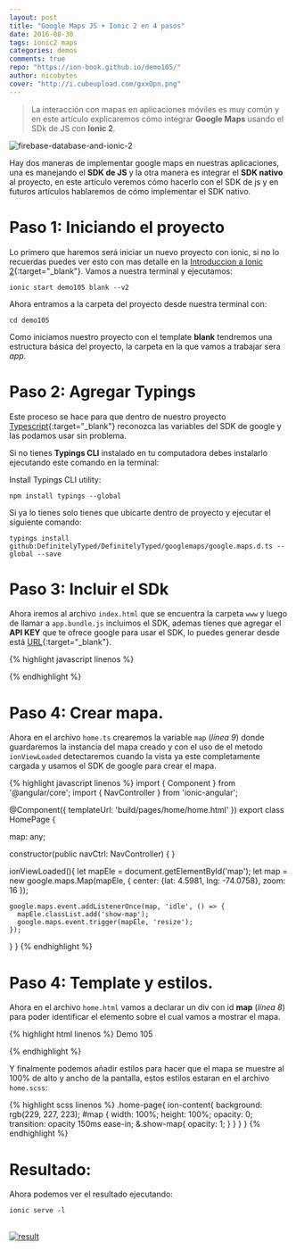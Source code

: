 ```yaml
---
layout: post
title: "Google Maps JS + Ionic 2 en 4 pasos"
date: 2016-08-30
tags: ionic2 maps
categories: demos
comments: true
repo: "https://ion-book.github.io/demo105/"
author: nicobytes
cover: "http://i.cubeupload.com/gxxOpn.png"
---
```


> La interacción con mapas en aplicaciones móviles es muy común y en este artículo explicaremos cómo integrar **Google Maps** usando el SDk de JS con **Ionic 2**.

<img class="img-responsive" src="http://i.cubeupload.com/gxxOpn.png" alt="firebase-database-and-ionic-2">

Hay dos maneras de implementar google maps en nuestras aplicaciones, una es manejando el **SDK de JS** y la otra manera es integrar el **SDK nativo** al proyecto, en este artículo veremos cómo hacerlo con el SDK de js y en futuros artículos hablaremos de cómo implementar el SDK nativo.

# Paso 1: Iniciando el proyecto

Lo primero que haremos será iniciar un nuevo proyecto con ionic, si no lo recuerdas puedes ver esto con mas detalle en la [Introduccion a Ionic 2](http://www.ion-book.com/ionic2/ionic2){:target="_blank"}.
Vamos a nuestra terminal y ejecutamos:

```
ionic start demo105 blank --v2
```

Ahora entramos a la carpeta del proyecto desde nuestra terminal con:

```
cd demo105
```

Como iniciamos nuestro proyecto con el template **blank** tendremos una estructura básica del proyecto, la carpeta en la que vamos a trabajar sera *app*.

# Paso 2: Agregar Typings

Este proceso se hace para que dentro de nuestro proyecto [Typescript](http://www.ion-book.com/ionic2/typescript){:target="_blank"} reconozca las variables del SDK de google y las podamos usar sin problema.


Si no tienes **Typings CLI** instalado en tu computadora debes instalarlo ejecutando este comando en la terminal:

Install Typings CLI utility:

```
npm install typings --global
```

Si ya lo tienes solo tienes que ubicarte dentro de proyecto y ejecutar el siguiente comando:

```
typings install github:DefinitelyTyped/DefinitelyTyped/googlemaps/google.maps.d.ts --global --save
```

# Paso 3: Incluir el SDk

Ahora iremos al archivo `index.html` que se encuentra la carpeta `www` y luego de llamar a `app.bundle.js` incluimos el SDK, ademas tienes que agregar el **API KEY** que te ofrece google para usar el SDK, lo puedes generar desde está [URL](https://developers.google.com/maps/documentation/javascript/get-api-key?hl=es){:target="_blank"}.

{% highlight javascript linenos %}
<!--cordova.js required for cordova apps -->
<script src="cordova.js"></script>
<!--Polyfill needed for platforms without Promise and Collection support -->
<script src="build/js/es6-shim.min.js"></script>
<!--Zone.js and Reflect-metadata  -->
<script src="build/js/Reflect.js"></script>
<script src="build/js/zone.js"></script>
<!--The bundle which is built from the app's source code -->
<script src="build/js/app.bundle.js"></script>

<script src="https://maps.googleapis.com/maps/api/js?key=YOUR_API_KEY"></script>
{% endhighlight %}

# Paso 4: Crear mapa.

Ahora en el archivo `home.ts` crearemos la variable `map` (*línea 9*) donde guardaremos la instancia del mapa creado y con el uso de el metodo `ionViewLoaded` detectaremos cuando la vista ya este completamente cargada y usamos el SDK de google para crear el mapa.

{% highlight javascript linenos %}
import { Component } from '@angular/core';
import { NavController } from 'ionic-angular';

@Component({
  templateUrl: 'build/pages/home/home.html'
})
export class HomePage {

  map: any;

  constructor(public navCtrl: NavController) {
  }

  ionViewLoaded(){
    let mapEle = document.getElementById('map');
    let map = new google.maps.Map(mapEle, {
      center: {lat: 4.5981, lng: -74.0758},
      zoom: 16
    });

    google.maps.event.addListenerOnce(map, 'idle', () => {
      mapEle.classList.add('show-map');
      google.maps.event.trigger(mapEle, 'resize');
    });
  }
}
{% endhighlight %}

# Paso 4: Template y estilos.


Ahora en el archivo `home.html` vamos a declarar un div con id **map** (*línea 8*) para poder identificar el elemento sobre el cual vamos a mostrar el mapa.

{% highlight html linenos %}
<ion-header>
  <ion-navbar>
    <ion-title>Demo 105</ion-title>
  </ion-navbar>
</ion-header>

<ion-content>
  <div id="map"></div>
</ion-content>
{% endhighlight %}

Y finalmente podemos añadir estilos para hacer que el mapa se muestre al 100% de alto y ancho de la pantalla, estos estilos estaran en el archivo `home.scss`:

{% highlight scss linenos %}
.home-page{
  ion-content{
    background: rgb(229, 227, 223);
    #map {
      width: 100%;
      height: 100%;
      opacity: 0;
      transition: opacity 150ms ease-in;
      &.show-map{
        opacity: 1;
      }
    }
  }
}
{% endhighlight %}

# Resultado:

Ahora podemos ver el resultado ejecutando:

```
ionic serve -l
```

<br/>
<a target="_blank" href="{{ page.repo }}">
  <img class="img-responsive" src="http://i.cubeupload.com/43XZ5H.png" alt="result">
</a>
